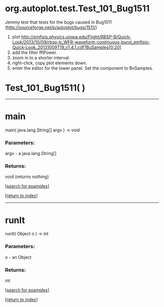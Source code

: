 # org.autoplot.test.Test_101_Bug1511

Jemmy test that tests for the bugs caused in Bug1511 (http://sourceforge.net/p/autoplot/bugs/1511/)

   1. plot http://emfisis.physics.uiowa.edu/Flight/RBSP-B/Quick-Look/2013/10/09/rbsp-b_WFR-waveform-continuous-burst_emfisis-Quick-Look_20131009T19_v1.4.1.cdf?BuSamples[0:20]
   2. add the filter fftPower.
   3. zoom in to a shorter interval.
   4. right-click, copy plot elements down.
   5. enter the editor for the lower panel. Set the component to BvSamples.

# Test_101_Bug1511( )


***
<a name="main"></a>
# main
main( java.lang.String[] argv ) &rarr; void



### Parameters:
argv - a java.lang.String[]

### Returns:
void (returns nothing)


<a href="https://github.com/autoplot/dev/search?q=main&unscoped_q=main">[search for examples]</a>

<a href="https://github.com/autoplot/documentation/blob/master/javadoc/index-all.md">[return to index]</a>

***
<a name="runIt"></a>
# runIt
runIt( Object o ) &rarr; int



### Parameters:
o - an Object

### Returns:
int


<a href="https://github.com/autoplot/dev/search?q=runIt&unscoped_q=runIt">[search for examples]</a>

<a href="https://github.com/autoplot/documentation/blob/master/javadoc/index-all.md">[return to index]</a>


